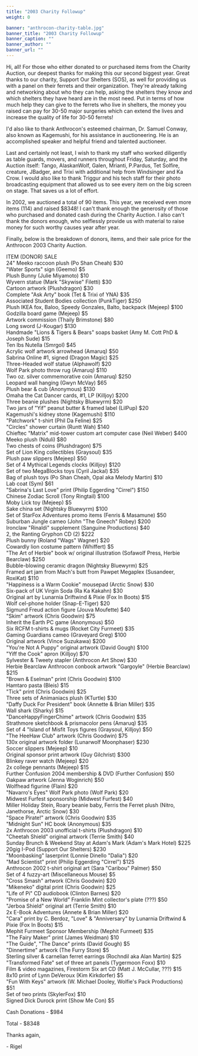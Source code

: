 ```yaml
---
title: "2003 Charity Followup"
weight: 0

banner: "anthrocon-charity-table.jpg"
banner_title: "2003 Charity Followup"
banner_caption: ""
banner_author: ""
banner_url: ""
---
```


Hi, all! For those who either donated to or purchased items from the Charity Auction, our deepest thanks for making this our second biggest year. Great thanks to our charity, Support Our Shelters (SOS), as well for providing us with a panel on their ferrets and their organization. They're already talking and networking about who they can help, asking the shelters they know and which shelters they have heard are in the most need. Put in terms of how much help they can give to the ferrets who live in shelters, the money you raised can pay for 30-50 major surgeries which can extend the lives and increase the quality of life for 30-50 ferrets!

I'd also like to thank Anthrocon's esteemed chairman, Dr. Samuel Conway, also known as Kagemushi, for his assistance in auctioneering. He is an accomplished speaker and helpful friend and talented auctioneer.

Last and certainly not least, I wish to thank my staff who worked diligently as table guards, movers, and runners throughout Friday, Saturday, and the Auction itself: Tango, AlaskanWolf, Galen, Mrianti, P.Pardus, Tet Solfire, creature, JBadger, and Trixi with additional help from Windsinger and Ka Crow. I would also like to thank Triggur and his tech staff for their photo broadcasting equipment that allowed us to see every item on the big screen on stage. That saves us a lot of effort.

In 2002, we auctioned a total of 90 items. This year, we received even more items (114) and raised $8348! I can't thank enough the generosity of those who purchased and donated cash during the Charity Auction. I also can't thank the donors enough, who selflessly provide us with material to raise money for such worthy causes year after year.

Finally, below is the breakdown of donors, items, and their sale price for the Anthrocon 2003 Charity Auction.

ITEM (DONOR) SALE<br>
24" Meeko raccoon plush (Po Shan Cheah) $30<br>
"Water Sports" sign (Geemo) $5<br>
Plush Bunny (Julie Miyamoto) $10<br>
Wyvern statue (Mark "Skywise" Filetti) $30<br>
Cartoon artwork (Plushdragon) $30<br>
Complete "Ask Arty" book (Tet &amp; Trixi of YNA) $35<br>
Associated Student Bodies collection (PunkTiger) $250<br>
Plush IKEA fox, Baloo, Speedy Gonzales, Balto, backpack (Mejeep) $100<br>
Godzilla board game (Mejeep) $5<br>
Artwork commission (Thaily Brimstone) $80<br>
Long sword (J-Kougar) $130<br>
Handmade "Lions &amp; Tigers &amp; Bears" soaps basket (Amy M. Cott PhD &amp; Joseph Sude) $15<br>
Ten lbs Nutella (Smrgol) $45<br>
Acrylic wolf artwork arrowhead (Amaruq) $50<br>
Sabrina Online #1, signed (Dragon Magic) $25<br>
Three-Headed wolf statue (Alphawolf) $20<br>
Wolf Park photo throw rug (Amaruq) $110<br>
Two oz. silver commemorative coin (Amaruq) $250<br>
Leopard wall hanging (Gwyn McVay) $65<br>
Plush bear &amp; cub (Anonymous) $130<br>
Omaha the Cat Dancer cards, #1, LP (Killjoy) $200<br>
Three beanie plushes (Nightsky Bluewyrm) $20<br>
Two jars of "Yif" peanut butter &amp; framed label (LilPup) $20<br>
Kagemushi's kidney stone (Kagemushi) $110<br>
"Patchwork" t-shirt (Phil Da Feline) $25<br>
"Circles" shower curtain (Runtt Wah) $140<br>
Chieftec "Matrix" mid-tower custom art computer case (Neil Weber) $400<br>
Meeko plush (Nduli) $80<br>
Two chests of coins (Plushdragon) $75<br>
Set of Lion King collectibles (Graysoul) $35<br>
Plush paw slippers (Mejeep) $50<br>
Set of 4 Mythical Legends clocks (Killjoy) $120<br>
Set of two MegaBlocks toys (Cyril Jackal) $35<br>
Bag of plush toys (Po Shan Cheah, Opal aka Melody Martin) $10<br>
Lab coat (Sym) $61<br>
"Sabrina's Last Love" print (Philip Eggerding "Cirrel") $150<br>
Chinese Zodiac Scroll (Tony Ringtail) $100<br>
Moby Lick toy (Mejeep) $5<br>
Sake china set (Nightsky Bluewyrm) $100<br>
Set of StarFox Adventures promo items (Fenris &amp; Masamune) $50<br>
Suburban Jungle cameo (John "The Gneech" Robey) $200<br>
Ironclaw "Rinaldi" supplement (Sanguine Productions) $40<br>
2, the Ranting Gryphon CD (2) $222<br>
Plush bunny (Roland "Wags" Wagner) $20<br>
Cowardly lion costume pattern (Whiffert) $5<br>
"The Art of Herbie" book w/ original illustration (Sofawolf Press, Herbie Bearclaw) $250<br>
Bubble-blowing ceramic dragon (Nightsky Bluewyrm) $25<br>
Framed art jam from Mach's butt from Pawpet Megaplex (Susandeer, RoxiKat) $110<br>
"Happiness is a Warm Cookie" mousepad (Arctic Snow) $30<br>
Six-pack of UK Virgin Soda (Ra Ka Kakahn) $30<br>
Original art by Lunarnia Driftwind &amp; Pixie (Fox In Boots) $15<br>
Wolf cel-phone holder (Snap-E-Tiger) $20<br>
Sigmund Freud action figure (Jouva Moufette) $40<br>
"Skim" artwork (Chris Goodwin) $75<br>
Inherit the Earth PC game (Anonymous) $50<br>
Six RCFM t-shirts &amp; mugs (Rocket City Furmeet) $35<br>
Gaming Guardians cameo (Graveyard Greg) $100<br>
Original artwork (Vince Suzukawa) $200<br>
"You're Not A Puppy" original artwork (David Gough) $100<br>
"Yiff the Cook" apron (Killjoy) $70<br>
Sylvester &amp; Tweety stapler (Anthrocon Art Show) $30<br>
Herbie Bearclaw Anthrocon conbook artwork "Gargoyle" (Herbie Bearclaw) $215<br>
"Brown &amp; Eselman" print (Chris Goodwin) $100<br>
Hamtaro pasta (Bleis) $15<br>
"Tick" print (Chris Goodwin) $25<br>
Three sets of Animaniacs plush (KTurtle) $30<br>
"Daffy Duck For President" book (Annette &amp; Brian Miller) $35<br>
Wall shark (Sharky) $15<br>
"DanceHappyFingerChime" artwork (Chris Goodwin) $35<br>
Strathmore sketchbook &amp; prismacolor pens (Amaruq) $35<br>
Set of 4 "Island of Misfit Toys figures (Graysoul, Killjoy) $50<br>
"The HeeHaw Club" artwork (Chris Goodwin) $75<br>
130x original artwork folder (Lunarwolf Moonphaser) $230<br>
Soccer slippers (Mejeep) $10<br>
Original sponsor print artwork (Guy Gilchrist) $300<br>
Blinkey raver watch (Mejeep) $20<br>
2x college pennants (Mejeep) $15<br>
Further Confusion 2004 membership &amp; DVD (Further Confusion) $50<br>
Oakpaw artwork (Jenna Woginrich) $50<br>
Wolfhead figurine (Flain) $20<br>
"Navarro's Eyes" Wolf Park photo (Wolf Park) $20<br>
Midwest Furfest sponsorship (Midwest Furfest) $40<br>
Miller Holiday Stein, Roary beanie baby, Ferris the Ferret plush (Nitro, Janethorse, Arctic Snow) $30<br>
"Space Pirate!" artwork (Chris Goodwin) $35<br>
"Midnight Sun" HC book (Anonymous) $35<br>
2x Anthrocon 2003 unofficial t-shirts (Plushdragon) $10<br>
"Cheetah Shield" original artwork (Terrie Smith) $40<br>
Sunday Brunch &amp; Weekend Stay at Adam's Mark (Adam's Mark Hotel) $225<br>
20gig I-Pod (Support Our Shelters) $230<br>
"Moonbasking" laserprint (Lonnie Dinello "Dalia") $20<br>
"Mad Scientist" print (Philip Eggerding "Cirrel") $125<br>
Anthrocon 2002 t-shirt original art (Sara "Caribou" Palmer) $50<br>
Set of 4 fuzzy-art (Miscellaneous Mouse) $5<br>
"Cross Smash" artwork (Chris Goodwin) $20<br>
"Mikeneko" digital print (Chris Goodwin) $25<br>
"Life of Pi" CD audiobook (Clinton Barnes) $20<br>
"Promise of a New World" Franklin Mint collector's plate (???) $50<br>
"Jerboa Shield" original art (Terrie Smith) $10<br>
2x E-Book Adventures (Annete &amp; Brian Miller) $20<br>
"Cara" print by C. Berdoz, "Love" &amp; "Anniversary" by Lunarnia Driftwind &amp; Pixie (Fox In Boots) $15<br>
Mephit Furmeet Sponsor Membership (Mephit Furmeet) $35<br>
"The Fairy Maker" print (James Weidman) $10<br>
"The Guide", "The Dance" prints (David Gough) $5<br>
"Dinnertime" artwork (The Furry Store) $5<br>
Sterling silver &amp; carnelian ferret earrings (Rochndil aka Alan Martin) $25<br>
"Transformed Fate" set of three art panels (Tygermoon Foxx) $10<br>
Film &amp; video magazines, Firestorm Six art CD (Matt J. McCullar, ???) $15<br>
8x10 print of Lynn DeVeroux (Kim Kirkdorfer) $5<br>
"Fun With Keys" artwork (W. Michael Dooley, Wolfie's Pack Productions) $51<br>
Set of two prints (SkylerFox) $10<br>
Signed Dick Durock print (Show Me Con) $5

Cash Donations - $984

Total - $8348

Thanks again,

\- Rigel
